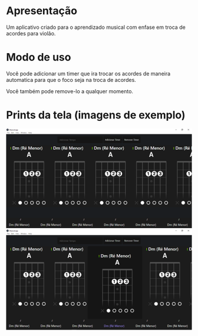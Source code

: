 <h1>Apresentação</h1>
<p>Um aplicativo criado para o aprendizado musical com enfase em troca de acordes para violão.</p>

##

<h1>Modo de uso</h1>
<p>Você pode adicionar um timer que ira trocar os acordes de maneira automatica para que o foco seja na troca de acordes.</p>
<p>Você também pode remove-lo a qualquer momento.</p>

##

<h1>Prints da tela (imagens de exemplo)</h1>
<img src="./public/print-screen/print-1.png" />
<img src="./public/print-screen/print-2.png" />
